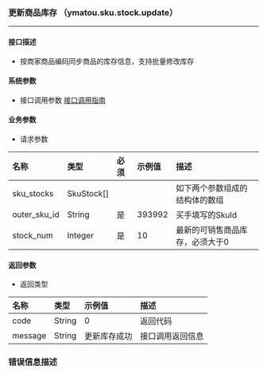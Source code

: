 ### 更新商品库存 （ymatou.sku.stock.update）

---

#### 接口描述

* 按商家商品编码同步商品的库存信息，支持批量修改库存

#### 系统参数

* 接口调用参数 [接口调用指南](/openapi/how-to-call-api.md)

#### 业务参数

* 请求参数

| 名称 | 类型 | 必须 | 示例值 | 描述 |
| :--- | :--- | :--- | :--- | :--- |
| sku\_stocks |SkuStock[] |  |  |如下两个参数组成的结构体的数组  |
| outer\_sku\_id | String | 是 | 393992 | 买手填写的SkuId |
| stock\_num | Integer | 是 | 10 | 最新的可销售商品库存，必须大于0 |

#### 返回参数

* 返回类型 

| 名称 | 类型 | 示例值 | 描述 |
| :--- | :--- | :--- | :--- |
| code | String | 0 | 返回代码 |
| message | String | 更新库存成功 | 接口调用返回信息 |

### 错误信息描述
